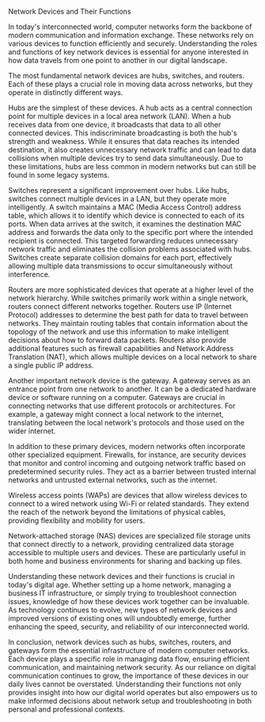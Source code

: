 Network Devices and Their Functions

In today's interconnected world, computer networks form the backbone of modern communication and information exchange. These networks rely on various devices to function efficiently and securely. Understanding the roles and functions of key network devices is essential for anyone interested in how data travels from one point to another in our digital landscape.

The most fundamental network devices are hubs, switches, and routers. Each of these plays a crucial role in moving data across networks, but they operate in distinctly different ways.

Hubs are the simplest of these devices. A hub acts as a central connection point for multiple devices in a local area network (LAN). When a hub receives data from one device, it broadcasts that data to all other connected devices. This indiscriminate broadcasting is both the hub's strength and weakness. While it ensures that data reaches its intended destination, it also creates unnecessary network traffic and can lead to data collisions when multiple devices try to send data simultaneously. Due to these limitations, hubs are less common in modern networks but can still be found in some legacy systems.

Switches represent a significant improvement over hubs. Like hubs, switches connect multiple devices in a LAN, but they operate more intelligently. A switch maintains a MAC (Media Access Control) address table, which allows it to identify which device is connected to each of its ports. When data arrives at the switch, it examines the destination MAC address and forwards the data only to the specific port where the intended recipient is connected. This targeted forwarding reduces unnecessary network traffic and eliminates the collision problems associated with hubs. Switches create separate collision domains for each port, effectively allowing multiple data transmissions to occur simultaneously without interference.

Routers are more sophisticated devices that operate at a higher level of the network hierarchy. While switches primarily work within a single network, routers connect different networks together. Routers use IP (Internet Protocol) addresses to determine the best path for data to travel between networks. They maintain routing tables that contain information about the topology of the network and use this information to make intelligent decisions about how to forward data packets. Routers also provide additional features such as firewall capabilities and Network Address Translation (NAT), which allows multiple devices on a local network to share a single public IP address.

Another important network device is the gateway. A gateway serves as an entrance point from one network to another. It can be a dedicated hardware device or software running on a computer. Gateways are crucial in connecting networks that use different protocols or architectures. For example, a gateway might connect a local network to the internet, translating between the local network's protocols and those used on the wider internet.

In addition to these primary devices, modern networks often incorporate other specialized equipment. Firewalls, for instance, are security devices that monitor and control incoming and outgoing network traffic based on predetermined security rules. They act as a barrier between trusted internal networks and untrusted external networks, such as the internet.

Wireless access points (WAPs) are devices that allow wireless devices to connect to a wired network using Wi-Fi or related standards. They extend the reach of the network beyond the limitations of physical cables, providing flexibility and mobility for users.

Network-attached storage (NAS) devices are specialized file storage units that connect directly to a network, providing centralized data storage accessible to multiple users and devices. These are particularly useful in both home and business environments for sharing and backing up files.

Understanding these network devices and their functions is crucial in today's digital age. Whether setting up a home network, managing a business IT infrastructure, or simply trying to troubleshoot connection issues, knowledge of how these devices work together can be invaluable. As technology continues to evolve, new types of network devices and improved versions of existing ones will undoubtedly emerge, further enhancing the speed, security, and reliability of our interconnected world.

In conclusion, network devices such as hubs, switches, routers, and gateways form the essential infrastructure of modern computer networks. Each device plays a specific role in managing data flow, ensuring efficient communication, and maintaining network security. As our reliance on digital communication continues to grow, the importance of these devices in our daily lives cannot be overstated. Understanding their functions not only provides insight into how our digital world operates but also empowers us to make informed decisions about network setup and troubleshooting in both personal and professional contexts.